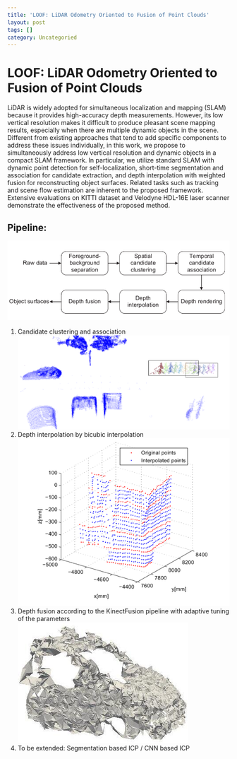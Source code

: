 ```yaml
---
title: 'LOOF: LiDAR Odometry Oriented to Fusion of Point Clouds'
layout: post
tags: []
category: Uncategoried
---
```

# LOOF: LiDAR Odometry Oriented to Fusion of Point Clouds
LiDAR is widely adopted for simultaneous localization and mapping (SLAM) because it provides high-accuracy depth measurements. However, its low vertical resolution makes it difficult to produce pleasant scene mapping results, especially when there are multiple dynamic objects in the scene. Different from existing approaches that tend to add specific components to address these issues individually, in this work, we propose to simultaneously address low vertical resolution and dynamic objects in a compact SLAM framework. In particular, we utilize standard SLAM with dynamic point detection for self-localization, short-time segmentation and association for candidate extraction, and depth interpolation with weighted fusion for reconstructing object surfaces. Related tasks such as tracking and scene flow estimation are inherent to the proposed framework. Extensive evaluations on KITTI dataset and Velodyne HDL-16E laser scanner demonstrate the effectiveness of the proposed method.
## Pipeline:
![pipeline](/img/loof_pipeline.png "pipeline")
1. Candidate clustering and association
![clustering](/img/loof_clustering.png "clustering")
1. Depth interpolation by bicubic interpolation
![interpolation](/img/loof_interpolation.png "interpolation")
1. Depth fusion according to the KinectFusion pipeline with adaptive tuning of the parameters
![depthfusion](/img/loof_depthfusion.jpg "depthfusion")
1. To be extended: Segmentation based ICP / CNN based ICP  